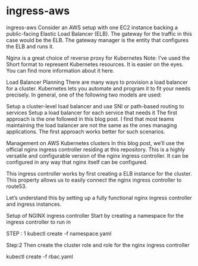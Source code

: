 # ingress-aws
ingress-aws
Consider an AWS setup with one EC2 instance backing a public-facing Elastic Load Balancer (ELB). The gateway for the traffic in this case would be the ELB. The gateway manager is the entity that configures the ELB and runs it.


Nginx is a great choice of reverse proxy for Kubernetes
Note: I’ve used the Short format to represent Kubernetes resources. It is easier on the eyes. You can find more information about it here.

Load Balancer Planning
There are many ways to provision a load balancer for a cluster. Kubernetes lets you automate and program it to fit your needs precisely. In general, one of the following two models are used:

Setup a cluster-level load balancer and use SNI or path-based routing to services
Setup a load balancer for each service that needs it
The first approach is the one followed in this blog post. I find that most teams maintaining the load balancer are not the same as the ones managing applications. The first approach works better for such scenarios.

Management on AWS Kubernetes clusters
In this blog post, we’ll use the official nginx ingress controller residing at this repository. This is a highly versatile and configurable version of the nginx ingress controller. It can be configured in any way that nginx itself can be configured.

This ingress controller works by first creating a ELB instance for the cluster. This property allows us to easily connect the nginx ingress controller to route53.

Let’s understand this by setting up a fully functional nginx ingress controller and ingress instances.

Setup of NGINX ingress controller
Start by creating a namespace for the ingress controller to run in

STEP : 1
kubectl create -f namespace.yaml

Step:2
Then create the cluster role and role for the nginx ingress controller

kubectl create -f rbac.yaml

